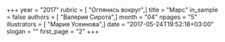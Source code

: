+++
year = "2017"
rubric = [ "Оглянись вокруг",]
title = "Марс"
in_sample = false
authors = [ "Валерия Сирота",]
month = "04"
npages = "5"
illustrators = [ "Мария Усеинова",]
date = "2017-05-24T19:52:18+03:00"
slogan = ""
first_page = "2"
+++
